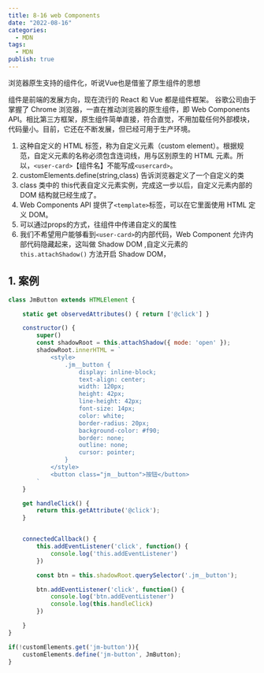 ```yaml
---
title: 8-16 web Components
date: "2022-08-16"
categories:
  - MDN
tags:
  - MDN
publish: true
---
```


浏览器原生支持的组件化，听说Vue也是借鉴了原生组件的思想


组件是前端的发展方向，现在流行的 React 和 Vue 都是组件框架。  谷歌公司由于掌握了 Chrome 浏览器，一直在推动浏览器的原生组件，即 Web Components API。相比第三方框架，原生组件简单直接，符合直觉，不用加载任何外部模块，代码量小。目前，它还在不断发展，但已经可用于生产环境。  


1. 这种自定义的 HTML 标签，称为自定义元素（custom element）。根据规范，自定义元素的名称必须包含连词线，用与区别原生的 HTML 元素。所以，`<user-card>`【组件名】不能写成`<usercard>`。  
2. customElements.define(string,class) 告诉浏览器定义了一个自定义的类
3. class 类中的 this代表自定义元素实例，完成这一步以后，自定义元素内部的 DOM 结构就已经生成了。
4.  Web Components API 提供了`<template>`标签，可以在它里面使用 HTML 定义 DOM。  
5. 可以通过props的方式，往组件中传递自定义的属性
6. 我们不希望用户能够看到`<user-card>`的内部代码，Web Component 允许内部代码隐藏起来，这叫做 Shadow DOM ,自定义元素的 `this.attachShadow()` 方法开启 Shadow DOM，



## 1. 案例


```js
class JmButton extends HTMLElement {

    static get observedAttributes() { return ['@click'] }

    constructor() {
        super()
        const shadowRoot = this.attachShadow({ mode: 'open' });
        shadowRoot.innerHTML = `
            <style>
                .jm__button {
                    display: inline-block;
                    text-align: center;
                    width: 120px;
                    height: 42px;
                    line-height: 42px;
                    font-size: 14px;
                    color: white;
                    border-radius: 20px;
                    background-color: #f90;
                    border: none;
                    outline: none;
                    cursor: pointer;
                }
            </style>
            <button class="jm__button">按钮</button>
        `
    }

    get handleClick() {
        return this.getAttribute('@click');
    }


    connectedCallback() {
        this.addEventListener('click', function() {
            console.log('this.addEventListener')
        })

        const btn = this.shadowRoot.querySelector('.jm__button');

        btn.addEventListener('click', function() {
            console.log('btn.addEventListener')
            console.log(this.handleClick)
        })

    }
}

if(!customElements.get('jm-button')){
    customElements.define('jm-button', JmButton);
}

```
